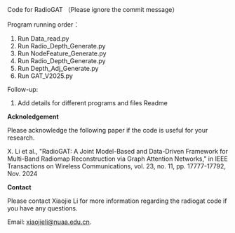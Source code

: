 Code for RadioGAT
（Please ignore the commit message）

Program running order：
1. Run Data_read.py
2. Run Radio_Depth_Generate.py
3. Run NodeFeature_Generate.py
4. Run Radio_Depth_Generate.py
5. Run Depth_Adj_Generate.py
6. Run GAT_V2025.py

Follow-up:
1. Add details for different programs and files Readme

**Acknoledgement**

Please acknowledge the following paper if the code is useful for your research.

X. Li et al., "RadioGAT: A Joint Model-Based and Data-Driven Framework for Multi-Band Radiomap Reconstruction via Graph Attention Networks," in IEEE Transactions on Wireless Communications, vol. 23, no. 11, pp. 17777-17792, Nov. 2024

**Contact**

Please contact Xiaojie Li for more information regarding the radiogat code if you have any questions.

Email: xiaojieli@nuaa.edu.cn.
